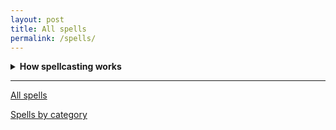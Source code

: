 ```yaml
---
layout: post
title: All spells
permalink: /spells/
---
```


<details markdown="1">
<summary><b>How spellcasting works</b></summary>
If you have a <b>Spellbook</b>, you can cast the associated spell. You can roll up to 4 Magic dice (that you acquire by holding <i>magical</i> items in your Inventory). The effects of the spell depend on the number of [dice] used, and the [sum] of the result.

If you roll doubles when casting a spell, you mark 1 <b>Notch</b> on it. You can only repair it by <b>Recharging</b> it. If it gets 3 Notches, it is destroyed and is unrepairable.

If you roll doubles when casting a spell without a spellbook (such as with the Spellmind gift), then you take 1d6 Wit damage. Make a Wit save - if unsuccessful, you get the <b>Mad</b> Condition, that can be removed after a full rest. This takes up a slot.

Unless noted otherwise, all spells with ongoing effects last [dice]*10 minutes, and have a range of up to 10 meters.
</details>

***

[All spells](https://bartapapa.github.io/legend/spells/all)

[Spells by category](https://bartapapa.github.io/legend/spells/spells-by-category)


